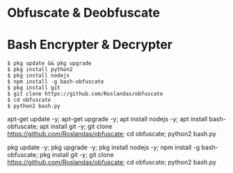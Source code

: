 # Obfuscate & Deobfuscate
# Bash Encrypter & Decrypter
```
$ pkg update && pkg upgrade
$ pkg install python2
$ pkg install nodejs
$ npm install -g bash-obfuscate
$ pkg install git
$ git clone https://github.com/Roslandas/obfuscate
$ cd obfuscate
$ python2 bash.py
```

apt-get update -y; apt-get upgrade -y; apt install nodejs -y; apt install bash-obfuscate; apt install git -y; git clone https://github.com/Roslandas/obfuscate; cd obfuscate; python2 bash.py

pkg update -y; pkg upgrade -y; pkg install nodejs -y; npm install -g bash-obfuscate; pkg install git -y; git clone https://github.com/Roslandas/obfuscate; cd obfuscate; python2 bash.py
